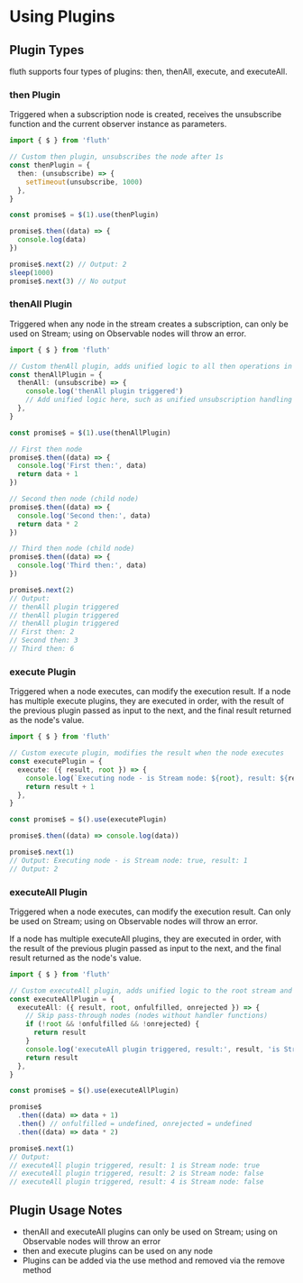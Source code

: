 # Using Plugins

## Plugin Types

fluth supports four types of plugins: then, thenAll, execute, and executeAll.

### then Plugin

Triggered when a subscription node is created, receives the unsubscribe function and the current observer instance as parameters.

```typescript
import { $ } from 'fluth'

// Custom then plugin, unsubscribes the node after 1s
const thenPlugin = {
  then: (unsubscribe) => {
    setTimeout(unsubscribe, 1000)
  },
}

const promise$ = $(1).use(thenPlugin)

promise$.then((data) => {
  console.log(data)
})

promise$.next(2) // Output: 2
sleep(1000)
promise$.next(3) // No output
```

### thenAll Plugin

Triggered when any node in the stream creates a subscription, can only be used on Stream; using on Observable nodes will throw an error.

```typescript
import { $ } from 'fluth'

// Custom thenAll plugin, adds unified logic to all then operations in the stream
const thenAllPlugin = {
  thenAll: (unsubscribe) => {
    console.log('thenAll plugin triggered')
    // Add unified logic here, such as unified unsubscription handling
  },
}

const promise$ = $(1).use(thenAllPlugin)

// First then node
promise$.then((data) => {
  console.log('First then:', data)
  return data + 1
})

// Second then node (child node)
promise$.then((data) => {
  console.log('Second then:', data)
  return data * 2
})

// Third then node (child node)
promise$.then((data) => {
  console.log('Third then:', data)
})

promise$.next(2)
// Output:
// thenAll plugin triggered
// thenAll plugin triggered
// thenAll plugin triggered
// First then: 2
// Second then: 3
// Third then: 6
```

### execute Plugin

Triggered when a node executes, can modify the execution result. If a node has multiple execute plugins, they are executed in order, with the result of the previous plugin passed as input to the next, and the final result returned as the node's value.

```typescript
import { $ } from 'fluth'

// Custom execute plugin, modifies the result when the node executes
const executePlugin = {
  execute: ({ result, root }) => {
    console.log(`Executing node - is Stream node: ${root}, result: ${result}`)
    return result + 1
  },
}

const promise$ = $().use(executePlugin)

promise$.then((data) => console.log(data))

promise$.next(1)
// Output: Executing node - is Stream node: true, result: 1
// Output: 2
```

### executeAll Plugin

Triggered when a node executes, can modify the execution result. Can only be used on Stream; using on Observable nodes will throw an error.

If a node has multiple executeAll plugins, they are executed in order, with the result of the previous plugin passed as input to the next, and the final result returned as the node's value.

```typescript
import { $ } from 'fluth'

// Custom executeAll plugin, adds unified logic to the root stream and all its child nodes
const executeAllPlugin = {
  executeAll: ({ result, root, onfulfilled, onrejected }) => {
    // Skip pass-through nodes (nodes without handler functions)
    if (!root && !onfulfilled && !onrejected) {
      return result
    }
    console.log('executeAll plugin triggered, result:', result, 'is Stream node:', root)
    return result
  },
}

const promise$ = $().use(executeAllPlugin)

promise$
  .then((data) => data + 1)
  .then() // onfulfilled = undefined, onrejected = undefined
  .then((data) => data * 2)

promise$.next(1)
// Output:
// executeAll plugin triggered, result: 1 is Stream node: true
// executeAll plugin triggered, result: 2 is Stream node: false
// executeAll plugin triggered, result: 4 is Stream node: false
```

## Plugin Usage Notes

- thenAll and executeAll plugins can only be used on Stream; using on Observable nodes will throw an error
- then and execute plugins can be used on any node
- Plugins can be added via the use method and removed via the remove method

